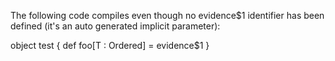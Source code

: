 The following code compiles even though no evidence$1 identifier has been defined (it's an auto generated implicit parameter):

object test {
  def foo[T : Ordered] = evidence$1
}
